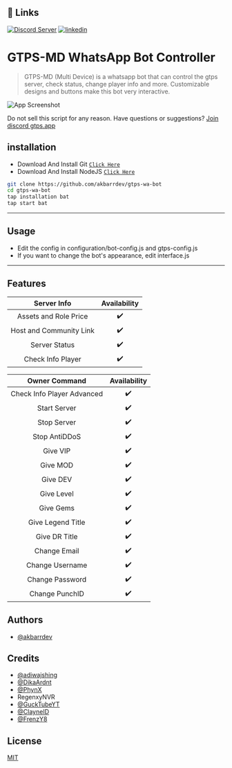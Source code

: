 
## 🔗 Links
[![Discord Server](https://img.shields.io/discord/1023147774084136980?label=gtps.app%20Discord%20Server)](https://discord.gg/Nq8NvdeXsm)
[![linkedin](https://img.shields.io/website?label=https%3A%2F%2Fgtps.app&url=https%3A%2F%2Fgtps.app)](https://gtps.app)


# **GTPS-MD WhatsApp Bot Controller**

> GTPS-MD (Multi Device) is a whatsapp bot that can control the gtps server, check status, change player info and more. Customizable designs and buttons make this bot very interactive.
>
>



![App Screenshot](https://gtps.app/public/images/media/1664301123null-20220925-WA0000.jpg)


Do not sell this script for any reason.
Have questions or suggestions? 
[Join discord gtps.app](https://discord.gg/Nq8NvdeXsm)
## installation

* Download And Install Git [`Click Here`](https://git-scm.com/downloads)
* Download And Install NodeJS [`Click Here`](https://nodejs.org/en/download)
```bash
git clone https://github.com/akbarrdev/gtps-wa-bot
cd gtps-wa-bot
tap installation bat
tap start bat
```
---

## Usage

- Edit the config in configuration/bot-config.js and gtps-config.js
- If you want to change the bot's appearance, edit interface.js
---
## Features

|     Server Info         |  Availability  |
| :---------------------: | :------------: |
| Assets and Role Price   |       ✔️      |
| Host and Community Link |       ✔️      |
| Server Status           |       ✔️      |
| Check Info Player          |       ✔️      |

|     Owner Command     | Availability |
| :-------------------: | :----------: |
| Check Info Player Advanced     |      ✔️      |
| Start Server     |      ✔️      |
| Stop Server        |      ✔️      |
| Stop AntiDDoS        |      ✔️      |
| Give VIP       |      ✔️      |
| Give MOD       |      ✔️      |
| Give DEV       |      ✔️      |
| Give Level       |      ✔️      |
| Give Gems       |      ✔️      |
| Give Legend Title       |      ✔️      |
| Give DR Title       |      ✔️      |
| Change Email       |      ✔️      |
| Change Username      |      ✔️      |
| Change Password     |      ✔️      |
| Change PunchID     |      ✔️      |



## Authors

- [@akbarrdev](https://www.github.com/akbarrdev)
## Credits

- [@adiwajshing](https://github.com/adiwajshing)
- [@DikaArdnt](https://github.com/DikaArdnt)
- [@PhynX](https://github.com/NixSey)
- RegenxyNVR
- [@GuckTubeYT](https://github.com/GuckTubeYT)
- [@ClayneID](https://github.com/ClayneID)
- [@FrenzY8](https://github.com/FrenzY8)


## License

[MIT](https://github.com/akbarrdev/gtps-wa-bot/LICENSE.md)

